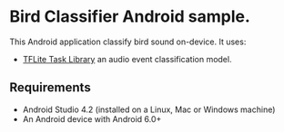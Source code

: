 # Bird Classifier Android sample.

This Android application classify bird sound on-device. It uses:

* [TFLite Task Library](https://www.tensorflow.org/lite/inference_with_metadata/task_library/overview)
an audio event classification model.

## Requirements

*   Android Studio 4.2 (installed on a Linux, Mac or Windows machine)
*   An Android device with Android 6.0+
